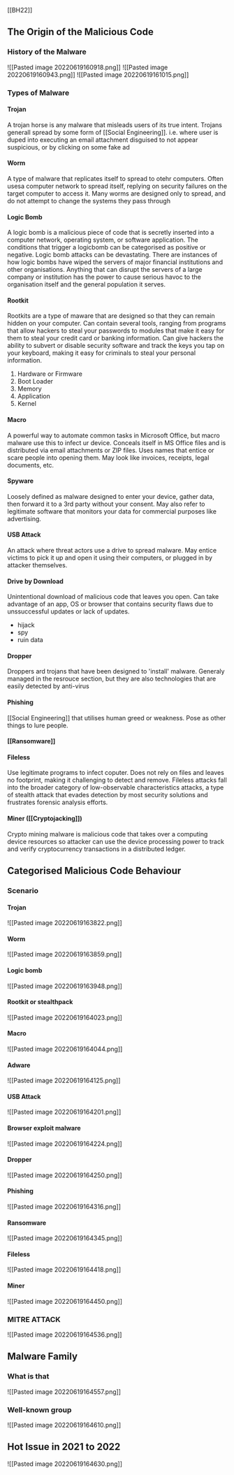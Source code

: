 [[BH22]]

## The Origin of the Malicious Code
### History of the Malware
![[Pasted image 20220619160918.png]]
![[Pasted image 20220619160943.png]]
![[Pasted image 20220619161015.png]]

### Types of Malware
#### Trojan
A trojan horse is any malware that misleads users of its true intent. Trojans generall spread by some form of [[Social Engineering]].
i.e. where user is duped into executing an email attachment disguised to not appear suspicious, or by clicking on some fake ad

#### Worm
A type of malware that replicates itself to spread to otehr computers. Often usesa computer network to spread itself, replying on security failures on the target computer to access it.
Many worms are designed only to spread, and do not attempt to change the systems they pass through
#### Logic Bomb
A logic bomb is a malicious piece of code that is secretly inserted into a computer network, operating system, or software application.
The conditions that trigger a logicbomb can be categorised as positive or negative.
Logic bomb attacks can be devastating. There are instances of how logic bombs have wiped the servers of major financial institutions and other organisations. Anything that can disrupt the servers of a large company or institution has the power to cause serious havoc to the organisation itself and the general population it serves.

#### Rootkit
Rootkits are a type of maware that are designed so that they can remain hidden on your computer. Can contain several tools, ranging from programs that allow hackers to steal your passwords to modules that make it easy for them to steal your credit card or banking information.
Can give hackers the ability to subvert or disable security software and track the keys you tap on your keyboard, making it easy for criminals to steal your personal information.
1. Hardware or Firmware
2. Boot Loader
3. Memory
4. Application
5. Kernel

#### Macro
A powerful way to automate common tasks in Microsoft Office, but macro malware use this to infect ur device. Conceals itself in MS Office files and is distributed via email attachments or ZIP files. Uses names that entice or scare people into opening them. May look like invoices, receipts, legal documents, etc.

#### Spyware
Loosely defined as malware designed to enter your device, gather data, then forward it to a 3rd party without your consent.
May also refer to legitimate software that monitors your data for commercial purposes like advertising.

#### USB Attack
An attack where threat actors use a drive to spread malware. May entice victims to pick it up and open it using their computers, or plugged in by attacker themselves.

#### Drive by Download
Unintentional download of malicious code that leaves you open. Can take advantage of an app, OS or browser that contains security flaws due to unssuccessful updates or lack of updates.
- hijack
- spy
- ruin data

#### Dropper
Droppers ard trojans that have been designed to 'install' malware. Generaly managed in the resrouce section, but they are also technologies that are easily detected by anti-virus

#### Phishing
[[Social Engineering]] that utilises human greed or weakness. Pose as other things to lure people.

#### [[Ransomware]]

#### Fileless
Use legitimate programs to infect coputer. Does not rely on files and leaves no footprint, making it challenging to detect and remove.
Fileless attacks fall into the broader category of low-observable characteristics attacks, a type of stealth attack that evades detection by most security solutions and frustrates forensic analysis efforts.

#### Miner ([[Cryptojacking]])
Crypto mining malware is malicious code that takes over a computing device resources so attacker can use the device processing power to track and verify cryptocurrency transactions in a distributed ledger.

## Categorised Malicious Code Behaviour
### Scenario
#### Trojan
![[Pasted image 20220619163822.png]]
#### Worm
![[Pasted image 20220619163859.png]]
#### Logic bomb
![[Pasted image 20220619163948.png]]
#### Rootkit or stealthpack
![[Pasted image 20220619164023.png]]
#### Macro
![[Pasted image 20220619164044.png]]
#### Adware
![[Pasted image 20220619164125.png]]
#### USB Attack
![[Pasted image 20220619164201.png]]
#### Browser exploit malware
![[Pasted image 20220619164224.png]]
#### Dropper
![[Pasted image 20220619164250.png]]
#### Phishing
![[Pasted image 20220619164316.png]]
#### Ransomware
![[Pasted image 20220619164345.png]]
#### Fileless
![[Pasted image 20220619164418.png]]
#### Miner
![[Pasted image 20220619164450.png]]

### MITRE ATTACK
![[Pasted image 20220619164536.png]]

## Malware Family
### What is that
![[Pasted image 20220619164557.png]]
### Well-known group
![[Pasted image 20220619164610.png]]

## Hot Issue in 2021 to 2022
![[Pasted image 20220619164630.png]]
